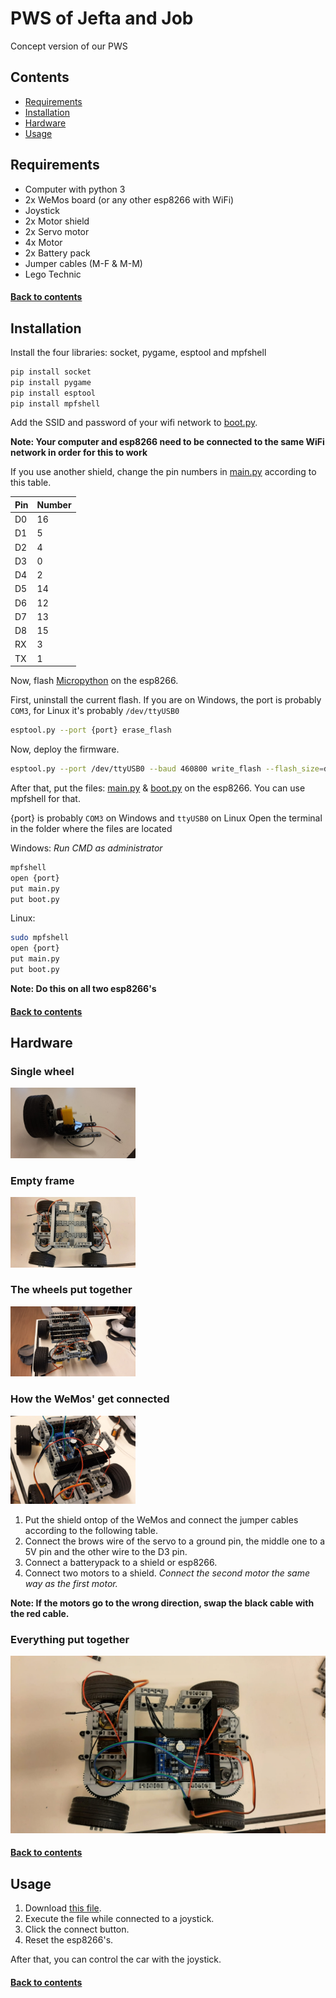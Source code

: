 # PWS of Jefta and Job
Concept version of our PWS

## Contents


- [Requirements](#requirements)
- [Installation](#installation)
- [Hardware](#hardware)
- [Usage](#usage)



## Requirements
- Computer with python 3
- 2x WeMos board (or any other esp8266 with WiFi)
- Joystick
- 2x Motor shield
- 2x Servo motor
- 4x Motor
- 2x Battery pack 
- Jumper cables (M-F & M-M)
- Lego Technic

#### [Back to contents](#contents)


## Installation
Install the four libraries: socket, pygame, esptool and mpfshell

```bash
pip install socket
pip install pygame
pip install esptool
pip install mpfshell
```

Add the SSID and password of your wifi network to [boot.py](WeMos_Files/boot.py). 

**Note: Your computer and esp8266 need to be connected to the same WiFi network in order for this to work**

If you use another shield, change the pin numbers in [main.py](WeMos_Files/main.py) according to this table.

|Pin|Number|
|---|------|
|D0|16|
|D1|5|
|D2|4|
|D3|0|
|D4|2|
|D5|14|
|D6|12|
|D7|13|
|D8|15|
|RX|3|
|TX|1|



Now, flash [Micropython](WeMos_Flies/esp8266-20210902-v1.17.bin) on the esp8266.

First, uninstall the current flash.
If you are on Windows, the port is probably `COM3`, for Linux it's probably `/dev/ttyUSB0`
```bash
esptool.py --port {port} erase_flash
```
Now, deploy the firmware.
```bash
esptool.py --port /dev/ttyUSB0 --baud 460800 write_flash --flash_size=detect 0 esp8266-20210902-v1.17.bin
```

After that, put the files: [main.py](WeMos_Files/main.py) & [boot.py](WeMos_Files/boot.py) on the esp8266.
You can use mpfshell for that.

{port} is probably `COM3` on Windows and `ttyUSB0` on Linux
Open the terminal in the folder where the files are located

Windows:
_Run CMD as administrator_
```bash
mpfshell
open {port}
put main.py
put boot.py
```

Linux:
```bash
sudo mpfshell
open {port}
put main.py
put boot.py
```

**Note: Do this on all two esp8266's**

#### [Back to contents](#contents)



## Hardware
### Single wheel
<img src="Images/Single_Wheel.jpeg" width="200">

### Empty frame
<img src="Images/Top_of_Car_Empty.jpeg" width="200">

### The wheels put together
<img src="Images/Front_of_Car.jpeg" width="200">

### How the WeMos' get connected
<img src="Images/WeMos_Focussed.jpeg" width="200">

1. Put the shield ontop of the WeMos and connect the jumper cables according to the following table.
2. Connect the brows wire of the servo to a ground pin, the middle one to a 5V pin and the other wire to the D3 pin.
3. Connect a batterypack to a shield or esp8266.
4. Connect two motors to a shield. _Connect the second motor the same way as the first motor._

**Note: If the motors go to the wrong direction, swap the black cable with the red cable.**



### Everything put together
![Everything put Together](Images/Top_of_Car.jpeg)

#### [Back to contents](#contents)


## Usage

1. Download [this file](Computer_Files/ComputerMainV3.py).
2. Execute the file while connected to a joystick.
3. Click the connect button.
4. Reset the esp8266's.

After that, you can control the car with the joystick.

#### [Back to contents](#contents)


